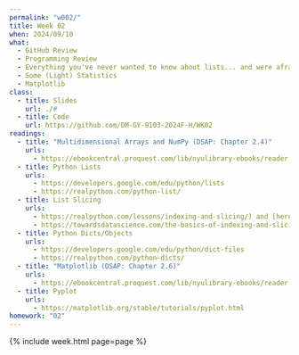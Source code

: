 ```yaml
---
permalink: "w002/"
title: Week 02
when: 2024/09/10
what:
  - GitHub Review
  - Programming Review
  - Everything you've never wanted to know about lists... and were afraid to ask
  - Some (Light) Statistics
  - Matplotlib
class:
  - title: Slides
    url: ./#
  - title: Code
    url: https://github.com/DM-GY-9103-2024F-H/WK02
readings:
  - title: "Multidimensional Arrays and NumPy (DSAP: Chapter 2.4)"
    urls:
      - https://ebookcentral.proquest.com/lib/nyulibrary-ebooks/reader.action?docID=5264120&ppg=105
  - title: Python Lists
    urls:
      - https://developers.google.com/edu/python/lists
      - https://realpython.com/python-list/
  - title: List Slicing
    urls:
      - https://realpython.com/lessons/indexing-and-slicing/) and [here](
      - https://towardsdatascience.com/the-basics-of-indexing-and-slicing-python-lists-2d12c90a94cf
  - title: Python Dicts/Objects
    urls:
      - https://developers.google.com/edu/python/dict-files
      - https://realpython.com/python-dicts/
  - title: "Matplotlib (DSAP: Chapter 2.6)"
    urls:
      - https://ebookcentral.proquest.com/lib/nyulibrary-ebooks/reader.action?docID=5264120&ppg=118
  - title: Pyplot
    urls:
      - https://matplotlib.org/stable/tutorials/pyplot.html
homework: "02"
---
```

{% include week.html page=page %}
